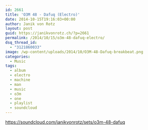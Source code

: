 ```yaml
---
id: 2661
title: 'O3M 48 - Dafuq (Electro)'
date: 2014-10-15T19:16:03+00:00
author: Janik von Rotz
layout: post
guid: https://janikvonrotz.ch/?p=2661
permalink: /2014/10/15/o3m-48-dafuq-electro/
dsq_thread_id:
  - "3121860033"
image: /wp-content/uploads/2014/10/O3M-48-Dafuq-breakbeat.png
categories:
  - Music
tags:
  - album
  - electro
  - machine
  - man
  - music
  - o3m
  - one
  - playlist
  - soundcloud
---
```

https://soundcloud.com/janikvonrotz/sets/o3m-48-dafuq